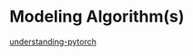 # Modeling Algorithm(s)

[understanding-pytorch](https://towardsdatascience.com/understanding-pytorch-with-an-example-a-step-by-step-tutorial-81fc5f8c4e8e)

